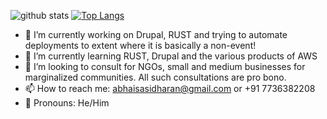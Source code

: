 ![github stats](https://github-readme-stats.vercel.app/api?username=codingsasi&show_icons=true&theme=dark) [![Top Langs](https://github-readme-stats.vercel.app/api/top-langs/?username=codingsasi&layout=compact&theme=dark)](https://github.com/codingsasi)


- 🔭 I’m currently working on Drupal, RUST and trying to automate deployments to extent where it is basically a non-event!
- 🌱 I’m currently learning RUST, Drupal and the various products of AWS
- 👯 I’m looking to consult for NGOs, small and medium businesses for marginalized communities. All such consultations are pro bono.
- 📫 How to reach me: abhaisasidharan@gmail.com or +91 7736382208
- 🔭 Pronouns: He/Him
